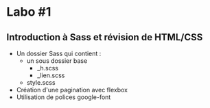 # Labo #1
## Introduction à Sass et révision de HTML/CSS

- Un dossier Sass qui contient :
    - un sous dossier base
        - _h.scss
        - _lien.scss
    - style.scss
- Création d'une pagination avec flexbox
- Utilisation de polices google-font

